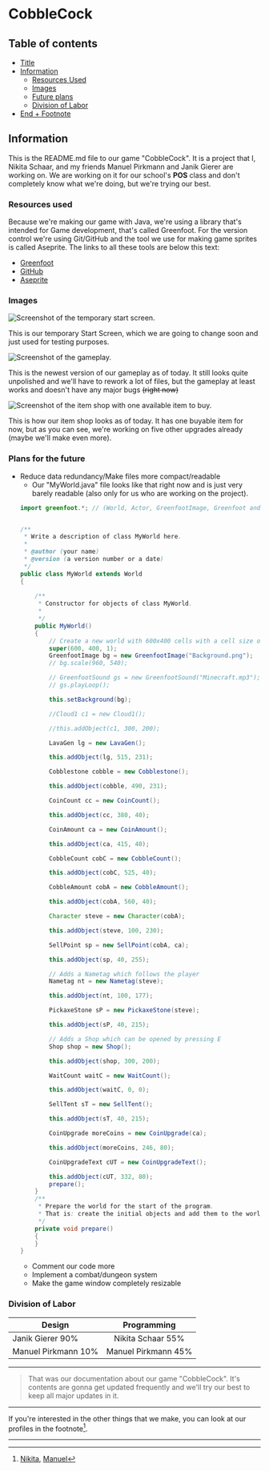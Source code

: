 <a name="title"></a>
# CobbleCock

## Table of contents

- [Title](#title)
- [Information](#mainpart)
	- [Resources Used](#resources)
	- [Images](#images)
	- [Future plans](#future)
	- [Division of Labor](#worksplit)
- [End + Footnote](#finishtext)

<a name="mainpart"></a>
## Information

This is the README.md file to our game "CobbleCock". It is a project that I, Nikita Schaar, and my friends 
Manuel Pirkmann and Janik Gierer are working on. We are working on it for our school's **POS** class and
don't completely know what we're doing, but we're trying our best.

<a name="resources"></a>
### Resources used
Because we're making our game with Java, we're using a library that's intended for Game development, 
that's called Greenfoot. For the version control we're using Git/GitHub and the tool we use for making
game sprites is called Aseprite. The links to all these tools are below this text:

- [Greenfoot](https://greenfoot.org/door)
- [GitHub](https://github.com/)
- [Aseprite](https://aseprite.com)

<a name="images"></a>
### Images
![Screenshot of the temporary start screen.](/images/GitHub_Doc/StartScreen.png)

This is our temporary Start Screen, which we are going to change soon and just used for testing purposes.

![Screenshot of the gameplay.](/images/GitHub_Doc/Gameplay.png)

This is the newest version of our gameplay as of today. It still looks quite unpolished and we'll have
to rework a lot of files, but the gameplay at least works and doesn't have any major bugs ~~(right now)~~

![Screenshot of the item shop with one available item to buy.](/images/GitHub_Doc/Gameplay_Shop.png)

This is how our item shop looks as of today. It has one buyable item for now, but as you can see, we're
working on five other upgrades already (maybe we'll make even more).


<a name="future"></a>
### Plans for the future
- Reduce data redundancy/Make files more compact/readable
	- Our "MyWorld.java" file looks like that right now and is just very barely readable (also only for us who are working on the project).
	```java
	import greenfoot.*; // (World, Actor, GreenfootImage, Greenfoot and MouseInfo) 
	
	
	/**
	 * Write a description of class MyWorld here.
	 * 
	 * @author (your name) 
	 * @version (a version number or a date)
	 */
	public class MyWorld extends World
	{
	    
	    /**
	     * Constructor for objects of class MyWorld.
	     * 
	     */
	    public MyWorld()
	    {    
	        // Create a new world with 600x400 cells with a cell size of 1x1 pixels.
	        super(600, 400, 1);
	        GreenfootImage bg = new GreenfootImage("Background.png");
	        // bg.scale(960, 540);
	
	        // GreenfootSound gs = new GreenfootSound("Minecraft.mp3");
	        // gs.playLoop();
	
	        this.setBackground(bg);
	
	        //Cloud1 c1 = new Cloud1();
	
	        //this.addObject(c1, 300, 200);
	
	        LavaGen lg = new LavaGen();
	
	        this.addObject(lg, 515, 231);
	
	        Cobblestone cobble = new Cobblestone();
	
	        this.addObject(cobble, 490, 231);
	
	        CoinCount cc = new CoinCount();
	
	        this.addObject(cc, 380, 40);
	
	        CoinAmount ca = new CoinAmount();
	
	        this.addObject(ca, 415, 40);
	
	        CobbleCount cobC = new CobbleCount();
	
	        this.addObject(cobC, 525, 40);
	
	        CobbleAmount cobA = new CobbleAmount();
	
	        this.addObject(cobA, 560, 40);
	
	        Character steve = new Character(cobA);
	
	        this.addObject(steve, 100, 230);
	
	        SellPoint sp = new SellPoint(cobA, ca);
	
	        this.addObject(sp, 40, 255);
	
	        // Adds a Nametag which follows the player
	        Nametag nt = new Nametag(steve);
	
	        this.addObject(nt, 100, 177);
	
	        PickaxeStone sP = new PickaxeStone(steve);
	
	        this.addObject(sP, 40, 215);
	
	        // Adds a Shop which can be opened by pressing E
	        Shop shop = new Shop();
	
	        this.addObject(shop, 300, 200);
	
	        WaitCount waitC = new WaitCount();
	
	        this.addObject(waitC, 0, 0);
	
	        SellTent sT = new SellTent();
	
	        this.addObject(sT, 40, 215);
	
	        CoinUpgrade moreCoins = new CoinUpgrade(ca);
	
	        this.addObject(moreCoins, 246, 80);
	
	        CoinUpgradeText cUT = new CoinUpgradeText();
	
	        this.addObject(cUT, 332, 80);
	        prepare();
	    }
	    /**
	     * Prepare the world for the start of the program.
	     * That is: create the initial objects and add them to the world.
	     */
	    private void prepare()
	    {
	    }
	}
	```
	- Comment our code more
	- Implement a combat/dungeon system
	- Make the game window completely resizable


<a name="worksplit"></a>
### Division of Labor
| Design| Programming|
| ------------- |:-------------:|
| Janik Gierer 90% | Nikita Schaar 55%|
| Manuel Pirkmann 10%| Manuel Pirkmann 45%|

---

> That was our documentation about our game "CobbleCock". It's contents are gonna get updated frequently and we'll try our best to keep all major updates in it.

---

<a name="finishtext"></a>
If you're interested in the other things that we make, you can look at our profiles in the footnote[^1].

---

[^1]: [Nikita](https://github.com/SchaarNikita), [Manuel](https://github.com/211wita16)
